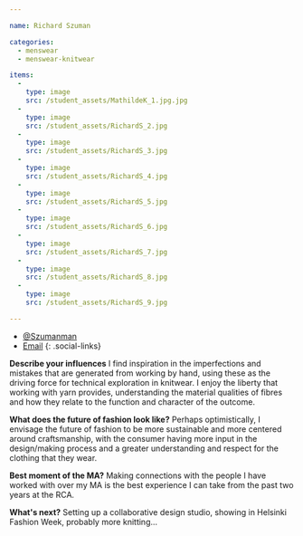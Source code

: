 ```yaml
---

name: Richard Szuman

categories:
  - menswear
  - menswear-knitwear

items:
  -
    type: image
    src: /student_assets/MathildeK_1.jpg.jpg
  -
    type: image
    src: /student_assets/RichardS_2.jpg
  -
    type: image
    src: /student_assets/RichardS_3.jpg
  -
    type: image
    src: /student_assets/RichardS_4.jpg
  -
    type: image
    src: /student_assets/RichardS_5.jpg
  -
    type: image
    src: /student_assets/RichardS_6.jpg
  -
    type: image
    src: /student_assets/RichardS_7.jpg
  -
    type: image
    src: /student_assets/RichardS_8.jpg
  -
    type: image
    src: /student_assets/RichardS_9.jpg

---
```


* [@Szumanman](https://www.instagram.com/Szumanman/)
* [Email](mailto:richard.szuman@network.rca.ac.uk)
{: .social-links}

**Describe your influences**
I find inspiration in the imperfections and mistakes that are generated from working by hand, using these as the driving force for technical exploration in knitwear.  I enjoy the liberty that working with yarn provides, understanding the material qualities of fibres and how they relate to the function and character of the outcome.

**What does the future of fashion look like?**
Perhaps optimistically, I envisage the future of fashion to be more sustainable and more centered around craftsmanship, with the consumer having more input in the design/making process and a greater understanding and respect for the clothing that they wear.

**Best moment of the MA?**
Making connections with the people I have worked with over my MA is the best experience I can take from the past two years at the RCA.

**What's next?**
Setting up a collaborative design studio, showing in Helsinki Fashion Week, probably more knitting...
